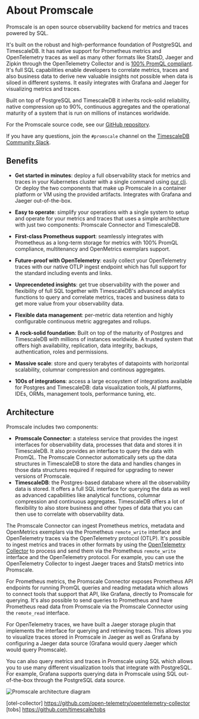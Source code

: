 # About Promscale
Promscale is an open source observability backend for metrics and traces
powered by SQL.

It's built on the robust and high-performance foundation of PostgreSQL and
TimescaleDB. It has native support for Prometheus metrics and OpenTelemetry
traces as well as many other formats like StatsD, Jaeger and Zipkin through the
OpenTelemetry Collector and is [100% PromQL compliant](promlabs-test). It's full
SQL capabilities enable developers to correlate metrics, traces and also
business data to derive new valuable insights not possible when data is siloed
in different systems. It easily integrates with Grafana and Jaeger for
visualizing metrics and traces.

Built on top of PostgreSQL and TimescaleDB it inherits rock-solid reliability,
native compression up to 90%, continuous aggregates and the operational maturity
of a system that is run on millions of instances worldwide.

For the Promscale source code, see our [GitHub repository][gh-promscale].

If you have any questions, join the `#promscale` channel on the
[TimescaleDB Community Slack][slack].

## Benefits

* **Get started in minutes**: deploy a full observability stack for metrics and
traces in your Kubernetes cluster with a single command using [our cli](tobs). Or deploy
the two components that make up Promscale in a container platform or VM using
the provided artifacts. Integrates with Grafana and Jaeger out-of-the-box.

* **Easy to operate**: simplify your operations with a single system to setup and
operate for your metrics and traces that uses a simple architecture with just two
components: Promscale Connector and TimescaleDB.

* **First-class Prometheus support**: seamlessly integrates with Prometheus as
a long-term storage for metrics with 100% PromQL compliance, multitenancy and
OpenMetrics exemplars support.

* **Future-proof with OpenTelemetry**: easily collect your OpenTelemetry traces
with our native OTLP ingest endpoint which has full support for the standard
including events and links.

* **Unprecendeted insights**: get true observability with the power and
flexibility of full SQL together with TimescaleDB's advanced analytics functions
to query and correlate metrics, traces and business data to get more value from
your observability data.

* **Flexible data management**: per-metric data retention and highly configurable
continuous metric aggregates and rollups.

* **A rock-solid foundation**: Built on top of the maturity of Postgres and
TimescaleDB with millions of instances worldwide. A trusted system that offers high
availability, replication, data integrity, backups, authentication, roles and
permissions.

* **Massive scale**: store and query terabytes of datapoints with horizontal
scalability, columnar compression and continous aggregates.

* **100s of integrations**: access a large ecosystem of integrations available
for Postgres and TimescaleDB: data visualization tools, AI platforms, IDEs, ORMs,
management tools, performance tuning, etc.

## Architecture

Promscale includes two components:
* **Promscale Connector**: a stateless service that provides the ingest
interfaces for observability data, processes that data and stores it in TimescaleDB.
It also provides an interface to query the data with PromQL. The Promscale Connector
automatically sets up the data structures in TimescaleDB to store the data and
handles changes in those data structures required if required for upgrading to newer
versions of Promscale.
* **TimescaleDB**: the Postgres-based database where all the observability data is
stored. It offers a full SQL interface for querying the data as well as advanced
capabilities like analytical functions, columnar compression and continuous
aggregates. TimescaleDB offers a lot of  flexibility to also store business
and other types of data that you can then use to correlate with observability
data.

The Promscale Connector can ingest Prometheus metrics, metadata and OpenMetrics
exemplars via the Prometheus `remote_write` interface and OpenTelemetry traces via
the OpenTelemetry protocol (OTLP). It's possible to ingest metrics and traces in
other formats by using the [OpenTelemetry Collector](otel-collector) to process and
send them via the Prometheus `remote_write` interface and the OpenTelemetry protocol.
For example, you can use the OpenTelemetry Collector to ingest Jaeger
traces and StatsD metrics into Promscale.

For Prometheus metrics, the Promscale Connector exposes Prometheus API endpoints
for running PromQL queries and reading metadata which allows to connect tools that
support that API, like Grafana, directly to Promscale for querying. It's also
possible to send queries to Prometheus and have Prometheus read data from
Promscale via the Promscale Connector using the `remote_read` interface.

For OpenTelemetry traces, we have built a Jaeger storage plugin that implements
the interface for querying and retrieving traces. This allows you to visualize
traces stored in Promscale in Jaeger as well as Grafana by configuring
a Jaeger data source (Grafana would query Jaeger which would query Promscale).

You can also query metrics and traces in Promscale using SQL which allows you to
use many different visualization tools that integrate with PostgreSQL. For
example, Grafana supports querying data in Promscale using SQL out-of-the-box
through the PostgreSQL data source.


<img class="main-content__illustration" src="https://s3.amazonaws.com/assets.timescale.com/docs/images/promscale-arch.png" alt="Promscale architecture diagram"/>


[gh-promscale]: https://github.com/timescale/promscale
[slack]: https://slack.timescale.com
[promlabs-test]: https://promlabs.com/promql-compliance-test-results/2021-10-14/promscale
[otel-collector] https://github.com/open-telemetry/opentelemetry-collector
[tobs] https://github.com/timescale/tobs
